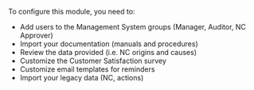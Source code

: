 To configure this module, you need to:

- Add users to the Management System groups (Manager, Auditor, NC
  Approver)
- Import your documentation (manuals and procedures)
- Review the data provided (i.e. NC origins and causes)
- Customize the Customer Satisfaction survey
- Customize email templates for reminders
- Import your legacy data (NC, actions)
